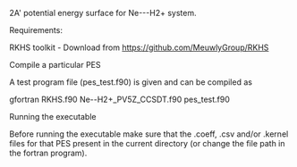 2A' potential energy surface for Ne---H2+ system.

Requirements:

RKHS toolkit - Download from https://github.com/MeuwlyGroup/RKHS

Compile a particular PES

A test program file (pes_test.f90) is given and can be compiled as

gfortran RKHS.f90 Ne--H2+_PV5Z_CCSDT.f90 pes_test.f90

Running the executable

Before running the executable make sure that the .coeff, .csv and/or .kernel files for that PES present in the current directory (or change the file path in the fortran program).
